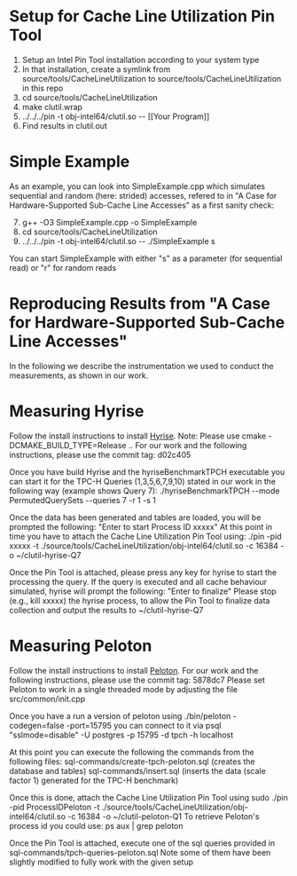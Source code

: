 # Setup for Cache Line Utilization Pin Tool

1. Setup an Intel Pin Tool installation according to your system type
2. In that installation, create a symlink from source/tools/CacheLineUtilization to source/tools/CacheLineUtilization in this repo
3. cd source/tools/CacheLineUtilization
4. make clutil.wrap
5. ../../../pin -t obj-intel64/clutil.so -- [[Your Program]]
6. Find results in clutil.out

# Simple Example

As an example, you can look into SimpleExample.cpp which simulates sequential and random (here: strided) accesses, refered to in "A Case for Hardware-Supported Sub-Cache Line Accesses" as a first sanity check:

7. g++ -O3 SimpleExample.cpp -o SimpleExample
8. cd source/tools/CacheLineUtilization
9. ../../../pin -t obj-intel64/clutil.so -- ./SimpleExample s

You can start SimpleExample with either "s" as a parameter (for sequential read) or "r" for random reads

# Reproducing Results from "A Case for Hardware-Supported Sub-Cache Line Accesses"

In the following we describe the instrumentation we used to conduct the measurements, as shown in our work.

# Measuring Hyrise

Follow the install instructions to install [Hyrise](https://github.com/hyrise/hyrise/wiki/Step-by-Step-Guide).
Note: Please use cmake -DCMAKE_BUILD_TYPE=Release ..
For our work and the following instructions, please use the commit tag: d02c405

Once you have build Hyrise and the hyriseBenchmarkTPCH executable you can start it for the TPC-H Queries (1,3,5,6,7,9,10) stated in our work in the following way (example shows Query 7):
./hyriseBenchmarkTPCH --mode PermutedQuerySets --queries 7 -r 1 -s 1

Once the data has been generated and tables are loaded, you will be prompted the following:
"Enter to start Process ID xxxxx"
At this point in time you have to attach the Cache Line Utilization Pin Tool using:
./pin -pid xxxxx -t ./source/tools/CacheLineUtilization/obj-intel64/clutil.so -c 16384 -o ~/clutil-hyrise-Q7

Once the Pin Tool is attached, please press any key for hyrise to start the processing the query.
If the query is executed and all cache behaviour simulated, hyrise will prompt the following:
"Enter to finalize"
Please stop (e.g., kill xxxxx) the hyrise process, to allow the Pin Tool to finalize data collection and output the results to ~/clutil-hyrise-Q7


# Measuring Peloton
Follow the install instructions to install [Peloton](https://github.com/cmu-db/peloton/wiki/Installation).
For our work and the following instructions, please use the commit tag: 5878dc7
Please set Peloton to work in a single threaded mode by adjusting the file src/common/init.cpp 

Once you have a run a version of peloton using
./bin/peloton -codegen=false -port=15795
you can connect to it via
psql "sslmode=disable" -U postgres -p 15795 -d tpch -h localhost

At this point you can execute the following the commands from the following files: 
sql-commands/create-tpch-peloton.sql    (creates the database and tables)
sql-commands/insert.sql    (inserts the data (scale factor 1) generated for the TPC-H benchmark)

Once this is done, attach the Cache Line Utilization Pin Tool using
sudo ./pin -pid ProcessIDPeloton -t ./source/tools/CacheLineUtilization/obj-intel64/clutil.so -c 16384 -o ~/clutil-peloton-Q1
To retrieve Peloton's process id you could use: ps aux | grep peloton 

Once the Pin Tool is attached, execute one of the sql queries provided in 
sql-commands/tpch-queries-peloton.sql
Note some of them have been slightly modified to fully work with the given setup

